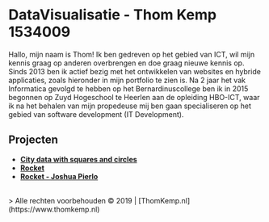 # DataVisualisatie - Thom Kemp 1534009

Hallo, mijn naam is Thom!
Ik ben gedreven op het gebied van ICT, wil mijn kennis graag op anderen overbrengen en doe graag nieuwe kennis op. Sinds 2013 ben ik actief bezig met het ontwikkelen van websites en hybride applicaties, zoals hieronder in mijn portfolio te zien is. Na 2 jaar het vak Informatica gevolgd te hebben op het Bernardinuscollege ben ik in 2015 begonnen op Zuyd Hogeschool te Heerlen aan de opleiding HBO-ICT, waar ik na het behalen van mijn propedeuse mij ben gaan specialiseren op het gebied van software development (IT Development).

## Projecten
- **[City data with squares and circles](https://www.thomkemp.nl/datavis/)**<br />
- **[Rocket](https://legendthom.github.io/minor-dataviz-opdracht-11/)**<br />
- **[Rocket - Joshua Pierlo](https://github.com/JoshuaPierlo/DataViz)**
<br />
> Alle rechten voorbehouden © 2019 | [ThomKemp.nl](https://www.thomkemp.nl)<br />
